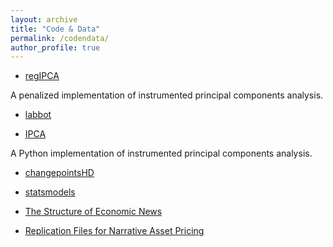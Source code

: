```yaml
---
layout: archive
title: "Code & Data"
permalink: /codendata/
author_profile: true
---
```


- [regIPCA](https://github.com/lbybee/regipca)

A penalized implementation of instrumented principal components analysis.

- [labbot](https://github.com/lbybee/labbot)

- [IPCA](https://github.com/bkelly-lab/ipca)

A Python implementation of instrumented principal components analysis.

- [changepointsHD](https://cran.r-project.org/web/packages/changepointsHD/index.html)

- [statsmodels](https://github.com/statsmodels/statsmodels)

- [The Structure of Economic News](http://structureofnews.com/)

- [Replication Files for Narrative Asset Pricing](https://dataverse.harvard.edu/dataset.xhtml?persistentId=doi:10.7910/DVN/VIWCTK)
